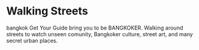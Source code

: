 # Walking Streets
bangkok
Get Your Guide bring you to be BANGKOKER. Walking around streets to watch unseen comunity, Bangkoker culture, street art, 
and many secret urban places.